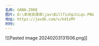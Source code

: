 ```yaml
---
名称: GANA-2988
图片: D:\本地资源库\jav\BillfishpJcLqv.PNG
地址: https://javdb.com/v/k41zMY
时时:
---
```

![[Pasted image 20240203131506.png]]